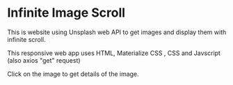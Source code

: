 # Infinite Image Scroll

This is website using Unsplash web API to get images and display them with infinite scroll.

This responsive web app uses HTML, Materialize CSS , CSS and Javscript (also axios "get" request)

Click on the image to get details of the image.
